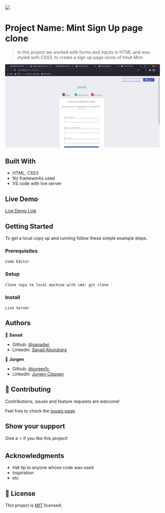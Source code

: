 ![](https://img.shields.io/badge/Microverse-blueviolet)

# Project Name: Mint Sign Up page clone

> In this project we worked with forms and inputs in HTML and was styled with CSS3, to create a sign up page clone of Intuit Mint.

![screenshot](./graphics/Mint-Clone-screenshot.png)


## Built With

- HTML, CSS3
- No frameworks used
- VS code with live server

## Live Demo

[Live Demo Link](https://livedemo.com)


## Getting Started

To get a local copy up and running follow these simple example steps.

### Prerequisites
    Code Editor

### Setup
    Clone repo to local machine with cmd: git clone '

### Install
    Live Server



## Authors

👤 **Sanad**

- Github: [@sanadwj](https://github.com/sanadwj)
- Linkedin: [Sanad Abujubara](https://www.linkedin.com/in/sanad-abu-jubara-51516548/ )

👤 **Jurgen**

- Github: [@jurgen1c](https://github.com/jurgen1c)
- Linkedin: [Jurgen Clausen](https://www.linkedin.com/in/jurgen-clausen-2740061a9/)

## 🤝 Contributing

Contributions, issues and feature requests are welcome!

Feel free to check the [issues page](issues/).

## Show your support

Give a ⭐️ if you like this project!

## Acknowledgments

- Hat tip to anyone whose code was used
- Inspiration
- etc

## 📝 License

This project is [MIT](lic.url) licensed.
